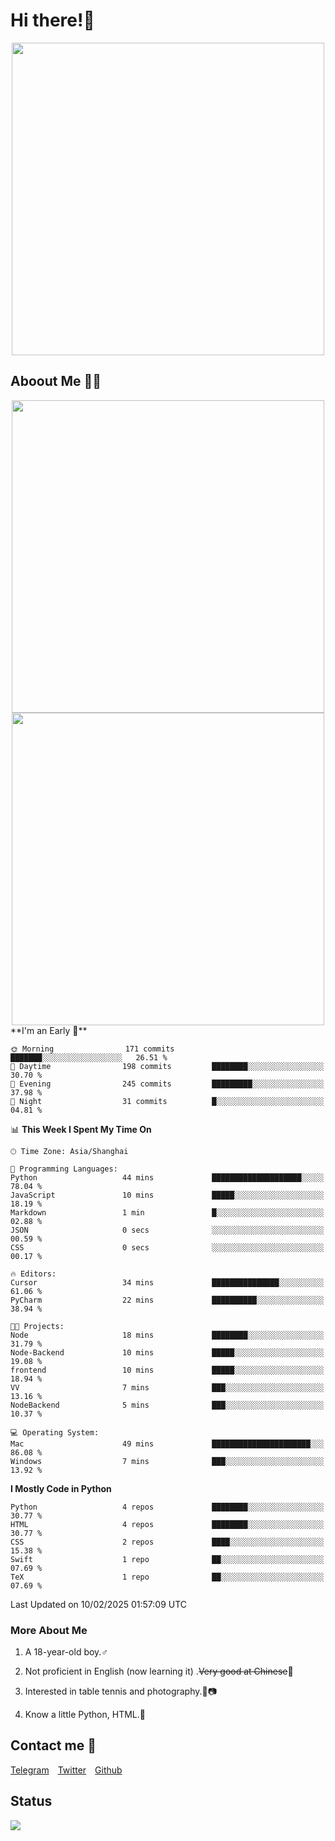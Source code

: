 # Hi there!🎉

<div align=center><img src="https://count.getloli.com/get/@Cicada000?theme=moebooru" width=500px></div>

## Aboout Me 👀💦

<div align=center>
<img src="https://github-readme-stats.vercel.app/api?username=Cicada000&show_icons=true&theme=tokyonight" width=500px>
<br>
<img src="https://github-readme-stats.vercel.app/api/top-langs/?username=Cicada000&show_icons=true&theme=tokyonight&layout=compact" width=500px>
</div>
<!--START_SECTION:waka-->
**I'm an Early 🐤** 

```text
🌞 Morning                171 commits         ███████░░░░░░░░░░░░░░░░░░   26.51 % 
🌆 Daytime                198 commits         ████████░░░░░░░░░░░░░░░░░   30.70 % 
🌃 Evening                245 commits         █████████░░░░░░░░░░░░░░░░   37.98 % 
🌙 Night                  31 commits          █░░░░░░░░░░░░░░░░░░░░░░░░   04.81 % 
```


📊 **This Week I Spent My Time On** 

```text
🕑︎ Time Zone: Asia/Shanghai

💬 Programming Languages: 
Python                   44 mins             ████████████████████░░░░░   78.04 % 
JavaScript               10 mins             █████░░░░░░░░░░░░░░░░░░░░   18.19 % 
Markdown                 1 min               █░░░░░░░░░░░░░░░░░░░░░░░░   02.88 % 
JSON                     0 secs              ░░░░░░░░░░░░░░░░░░░░░░░░░   00.59 % 
CSS                      0 secs              ░░░░░░░░░░░░░░░░░░░░░░░░░   00.17 % 

🔥 Editors: 
Cursor                   34 mins             ███████████████░░░░░░░░░░   61.06 % 
PyCharm                  22 mins             ██████████░░░░░░░░░░░░░░░   38.94 % 

🐱‍💻 Projects: 
Node                     18 mins             ████████░░░░░░░░░░░░░░░░░   31.79 % 
Node-Backend             10 mins             █████░░░░░░░░░░░░░░░░░░░░   19.08 % 
frontend                 10 mins             █████░░░░░░░░░░░░░░░░░░░░   18.94 % 
VV                       7 mins              ███░░░░░░░░░░░░░░░░░░░░░░   13.16 % 
NodeBackend              5 mins              ███░░░░░░░░░░░░░░░░░░░░░░   10.37 % 

💻 Operating System: 
Mac                      49 mins             ██████████████████████░░░   86.08 % 
Windows                  7 mins              ███░░░░░░░░░░░░░░░░░░░░░░   13.92 % 
```

**I Mostly Code in Python** 

```text
Python                   4 repos             ████████░░░░░░░░░░░░░░░░░   30.77 % 
HTML                     4 repos             ████████░░░░░░░░░░░░░░░░░   30.77 % 
CSS                      2 repos             ████░░░░░░░░░░░░░░░░░░░░░   15.38 % 
Swift                    1 repo              ██░░░░░░░░░░░░░░░░░░░░░░░   07.69 % 
TeX                      1 repo              ██░░░░░░░░░░░░░░░░░░░░░░░   07.69 % 
```




 Last Updated on 10/02/2025 01:57:09 UTC
<!--END_SECTION:waka-->

### More About Me

1. A 18-year-old boy.♂

2. Not proficient in English (now learning it) .~~Very good at Chinese~~🤣

3. Interested in table tennis and photography.🏓📷

4. Know a little Python, HTML.🐍


## Contact me 💬

[Telegram](https://t.me/CicadaLYW)&emsp;[Twitter](https://twitter.com/Cicada0001)&emsp;[Github](https://github.com/Cicada000)

## Status
<img src="https://weather-icon.journeyad.repl.co/@hangzhou?v=1" align="left">







